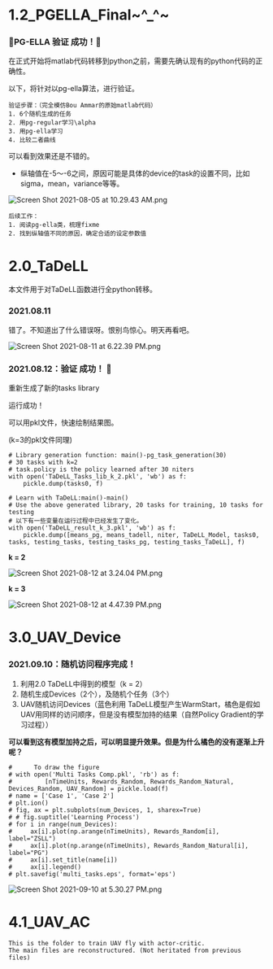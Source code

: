 # 1.2_PGELLA_Final~^_^~

### :triangular_flag_on_post:PG-ELLA 验证 成功！:gem:

在正式开始将matlab代码转移到python之前，需要先确认现有的python代码的正确性。

以下，将针对以pg-ella算法，进行验证。

```
验证步骤：（完全模仿Bou Ammar的原始matlab代码）
1. 6个随机生成的任务
2. 用pg-regular学习\alpha
3. 用pg-ella学习
4. 比较二者曲线
```

可以看到效果还是不错的。

- 纵轴值在-5～-6之间，原因可能是具体的device的task的设置不同，比如sigma，mean，variance等等。

![Screen Shot 2021-08-05 at 10.29.43 AM.png](https://i.loli.net/2021/08/05/yb97Ce2DUVpLgQl.png)

```
后续工作：
1. 阅读pg-ella类，梳理fixme
2. 找到纵轴值不同的原因，确定合适的设定参数值
```





# 2.0_TaDeLL

本文件用于对TaDeLL函数进行全python转移。

### 2021.08.11

错了。不知道出了什么错误呀。恨别鸟惊心。明天再看吧。

![Screen Shot 2021-08-11 at 6.22.39 PM.png](https://i.loli.net/2021/08/11/Z8k9IdpP7CgVqcM.png)

### 2021.08.12：验证 成功！ :gem:

重新生成了新的tasks library

运行成功！

可以用pkl文件，快速绘制结果图。

(k=3的pkl文件同理)

```
# Library generation function: main()-pg_task_generation(30)
# 30 tasks with k=2
# task.policy is the policy learned after 30 niters
with open('TaDeLL_Tasks_lib_k_2.pkl', 'wb') as f:
	pickle.dump(tasks0, f)
```



```
# Learn with TaDeLL:main()-main()
# Use the above generated library, 20 tasks for training, 10 tasks for testing
# 以下有一些变量在运行过程中已经发生了变化。
with open('TaDeLL_result_k_3.pkl', 'wb') as f:
    pickle.dump([means_pg, means_tadell, niter, TaDeLL_Model, tasks0, tasks, testing_tasks, testing_tasks_pg, testing_tasks_TaDeLL], f)
```



**k = 2**

![Screen Shot 2021-08-12 at 3.24.04 PM.png](https://i.loli.net/2021/08/12/KGFaAZl1L24qgiX.png)

**k = 3**

![Screen Shot 2021-08-12 at 4.47.39 PM.png](https://i.loli.net/2021/08/12/AOcHzBGWx3mQ1u9.png)

# 3.0_UAV_Device

### 2021.09.10：随机访问程序完成！

1. 利用2.0 TaDeLL中得到的模型（k = 2）
2. 随机生成Devices（2个），及随机个任务（3个）
3. UAV随机访问Devices（蓝色利用 TaDeLL模型产生WarmStart，橘色是假如UAV用同样的访问顺序，但是没有模型加持的结果（自然Policy Gradient的学习过程））



**可以看到这有模型加持之后，可以明显提升效果。但是为什么橘色的没有逐渐上升呢？**



```
#      To draw the figure
# with open('Multi Tasks Comp.pkl', 'rb') as f:
#         [nTimeUnits, Rewards_Random, Rewards_Random_Natural, Devices_Random, UAV_Random] = pickle.load(f)
# name = ['Case 1', 'Case 2']
# plt.ion()
# fig, ax = plt.subplots(num_Devices, 1, sharex=True)
# # fig.suptitle('Learning Process')
# for i in range(num_Devices):
#     ax[i].plot(np.arange(nTimeUnits), Rewards_Random[i], label="ZSLL")
#     ax[i].plot(np.arange(nTimeUnits), Rewards_Random_Natural[i], label="PG")
#     ax[i].set_title(name[i])
#     ax[i].legend()
# plt.savefig('multi_tasks.eps', format='eps')
```



![Screen Shot 2021-09-10 at 5.30.27 PM.png](https://i.loli.net/2021/09/10/rXbFpICtQfVs24A.png)

# 4.1_UAV_AC

```
This is the folder to train UAV fly with actor-critic.
The main files are reconstructured. (Not heritated from previous files)
```

